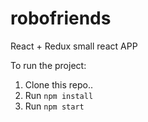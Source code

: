 # robofriends
React + Redux small react APP

To run the project:

1. Clone this repo..
2. Run `npm install`
3. Run `npm start`
